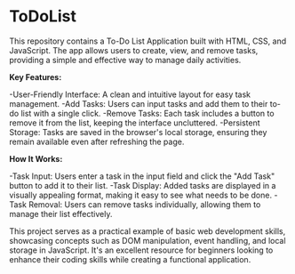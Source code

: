 # ToDoList
This repository contains a To-Do List Application built with HTML, CSS, and JavaScript. The app allows users to create, view, and remove tasks, providing a simple and effective way to manage daily activities.

<b>Key Features:</b>

-User-Friendly Interface: A clean and intuitive layout for easy task management.
-Add Tasks: Users can input tasks and add them to their to-do list with a single click.
-Remove Tasks: Each task includes a button to remove it from the list, keeping the interface uncluttered.
-Persistent Storage: Tasks are saved in the browser's local storage, ensuring they remain available even after refreshing the page.

<b>How It Works:</b>

-Task Input: Users enter a task in the input field and click the "Add Task" button to add it to their list.
-Task Display: Added tasks are displayed in a visually appealing format, making it easy to see what needs to be done.
-Task Removal: Users can remove tasks individually, allowing them to manage their list effectively.

This project serves as a practical example of basic web development skills, showcasing concepts such as DOM manipulation, event handling, and local storage in JavaScript. It's an excellent resource for beginners looking to enhance their coding skills while creating a functional application. 

